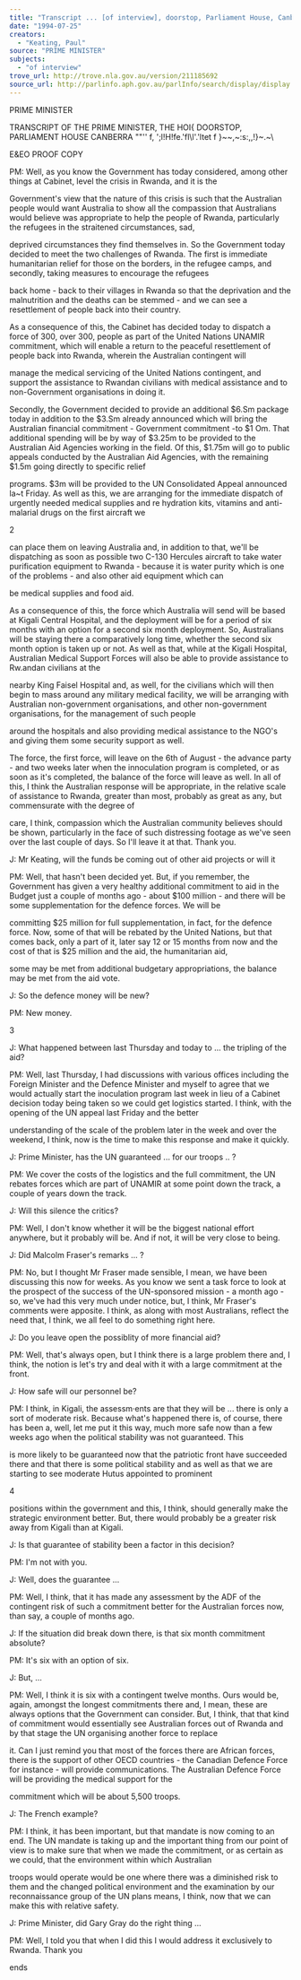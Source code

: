 ```yaml
---
title: "Transcript ... [of interview], doorstop, Parliament House, Canberra"
date: "1994-07-25"
creators:
  - "Keating, Paul"
source: "PRIME MINISTER"
subjects:
  - "of interview"
trove_url: http://trove.nla.gov.au/version/211185692
source_url: http://parlinfo.aph.gov.au/parlInfo/search/display/display.w3p;query=Id%3A%22media/pressrel/OVS10%22
---
```


  PRIME MINISTER 

  TRANSCRIPT OF THE PRIME MINISTER, THE HOI{  DOORSTOP, PARLIAMENT HOUSE CANBERRA ""''  f, ';l!H!fe.'fl\l'.'ltet  f }~~,~:s:,,!}~.~\ 

  E&EO PROOF COPY 

  PM: Well, as you know the Government has today considered, among other  things at Cabinet, level the crisis in Rwanda, and it is the 

  Government's view that the nature of this crisis is such that the  Australian people would want Australia to show all the compassion that  Australians would believe was appropriate to help the people of  Rwanda, particularly the refugees in the straitened circumstances, sad, 

  deprived circumstances they find themselves in. So the Government  today decided to meet the two challenges of Rwanda. The first is  immediate humanitarian relief for those on the borders, in the refugee  camps, and secondly, taking measures to encourage the refugees 

  back home - back to their villages in Rwanda so that the deprivation  and the malnutrition and the deaths can be stemmed - and we can see  a resettlement of people back into their country. 

  As a consequence of this, the Cabinet has decided today to dispatch a  force of 300, over 300, people as part of the United Nations UNAMIR  commitment, which will enable a return to the peaceful resettlement of  people back into Rwanda, wherein the Australian contingent will 

  manage the medical servicing of the United Nations contingent, and  support the assistance to Rwandan civilians with medical assistance  and to non-Government organisations in doing it. 

  Secondly, the Government decided to provide an additional $6.Sm  package today in addition to the $3.Sm already announced which will  bring the Australian financial commitment - Government commitment -to $1 Om. That additional spending will be by way of $3.25m to be  provided to the Australian Aid Agencies working in the field. Of this,  $1.75m will go to public appeals conducted by the Australian Aid  Agencies, with the remaining $1.5m going directly to specific relief 

  programs. $3m will be provided to the UN Consolidated Appeal  announced la~t Friday. As well as this, we are arranging for the  immediate dispatch of urgently needed medical supplies and re­ hydration kits, vitamins and anti-malarial drugs on the first aircraft we 

  2 

  can place them on leaving Australia and, in addition to that, we'll be  dispatching as soon as possible two C-130 Hercules aircraft to take  water purification equipment to Rwanda - because it is water purity  which is one of the problems - and also other aid equipment which can 

  be medical supplies and food aid. 

  As a consequence of this, the force which Australia will send will be  based at Kigali Central Hospital, and the deployment will be for a  period of six months with an option for a second six month deployment.  So, Australians will be staying there a comparatively long time,  whether the second six month option is taken up or not. As well as  that, while at the Kigali Hospital, Australian Medical Support Forces  will also be able to provide assistance to Rw.andan civilians at the 

  nearby King Faisel Hospital and, as well, for the civilians which will  then begin to mass around any military medical facility, we will be  arranging with Australian non-government organisations, and other  non-government organisations, for the management of such people 

  around the hospitals and also providing medical assistance to the  NGO's and giving them some security support as well. 

  The force, the first force, will leave on the 6th of August - the advance  party - and two weeks later when the innoculation program is  completed, or as soon as it's completed, the balance of the force will  leave as well. In all of this, I think the Australian response will be  appropriate, in the relative scale of assistance to Rwanda, greater than  most, probably as great as any, but commensurate with the degree of 

  care, I think, compassion which the Australian community believes  should be shown, particularly in the face of such distressing footage as  we've seen over the last couple of days. So I'll leave it at that. Thank  you. 

  J: Mr Keating, will the funds be coming out of other aid projects or will it 

  PM: Well, that hasn't been decided yet. But, if you remember, the  Government has given a very healthy additional commitment to aid in  the Budget just a couple of months ago - about $100 million - and  there will be some supplementation for the defence forces. We will be 

  committing $25 million for full supplementation, in fact, for the defence  force. Now, some of that will be rebated by the United Nations, but  that comes back, only a part of it, later say 12 or 15 months from now  and the cost of that is $25 million and the aid, the humanitarian aid, 

  some may be met from additional budgetary appropriations, the  balance may be met from the aid vote. 

  J: So the defence money will be new? 

  PM: New money. 

  3 

  J: What happened between last Thursday and today to ... the tripling of  the aid? 

  PM: Well, last Thursday, I had discussions with various offices including  the Foreign Minister and the Defence Minister and myself to agree that  we would actually start the inoculation program last week in lieu of a  Cabinet decision today being taken so we could get logistics started. I  think, with the opening of the UN appeal last Friday and the better 

  understanding of the scale of the problem later in the week and over  the weekend, I think, now is the time to make this response and make  it quickly. 

  J: Prime Minister, has the UN guaranteed ... for our troops .. ? 

  PM: We cover the costs of the logistics and the full commitment, the UN  rebates forces which are part of UNAMIR at some point down the  track, a couple of years down the track. 

  J: Will this silence the critics? 

  PM: Well, I don't know whether it will be the biggest national effort  anywhere, but it probably will be. And if not, it will be very close to  being. 

  J: Did Malcolm Fraser's remarks ... ? 

  PM: No, but I thought Mr Fraser made sensible, I mean, we have been  discussing this now for weeks. As you know we sent a task force to  look at the prospect of the success of the UN-sponsored mission - a  month ago - so, we've had this very much under notice, but, I think, Mr  Fraser's comments were apposite. I think, as along with most  Australians, reflect the need that, I think, we all feel to do something  right here. 

  J: Do you leave open the possiblity of more financial aid? 

  PM: Well, that's always open, but I think there is a large problem there and,  I think, the notion is let's try and deal with it with a large commitment at  the front. 

  J: How safe will our personnel be? 

  PM: I think, in Kigali, the assessm·ents are that they will be ... there is only a  sort of moderate risk. Because what's happened there is, of course,  there has been a, well, let me put it this way, much more safe now than  a few weeks ago when the political stability was not guaranteed. This 

  is more likely to be guaranteed now that the patriotic front have  succeeded there and that there is some political stability and as well  as that we are starting to see moderate Hutus appointed to prominent 

  4 

  positions within the government and this, I think, should generally  make the strategic environment better. But, there would probably be a  greater risk away from Kigali than at Kigali. 

  J: Is that guarantee of stability been a factor in this decision? 

  PM: I'm not with you. 

  J: Well, does the guarantee ... 

  PM: Well, I think, that it has made any assessment by the ADF of the  contingent risk of such a commitment better for the Australian forces  now, than say, a couple of months ago. 

  J: If the situation did break down there, is that six month commitment  absolute? 

  PM: It's six with an option of six. 

  J: But, ... 

  PM: Well, I think it is six with a contingent twelve months. Ours would be,  again, amongst the longest commitments there and, I mean, these are  always options that the Government can consider. But, I think, that  that kind of commitment would essentially see Australian forces out of  Rwanda and by that stage the UN organising another force to replace 

  it. Can I just remind you that most of the forces there are African  forces, there is the support of other OECD countries - the Canadian  Defence Force for instance - will provide communications. The  Australian Defence Force will be providing the medical support for the 

  commitment which will be about 5,500 troops. 

  J: The French example? 

  PM: I think, it has been important, but that mandate is now coming to an  end. The UN mandate is taking up and the important thing from our  point of view is to make sure that when we made the commitment, or  as certain as we could, that the environment within which Australian 

  troops would operate would be one where there was a diminished risk  to them and the changed political environment and the examination by  our reconnaissance group of the UN plans means, I think, now that we  can make this with relative safety. 

  J: Prime Minister, did Gary Gray do the right thing ... 

  PM: Well, I told you that when I did this I would address it exclusively to  Rwanda. Thank you 

  ends 

